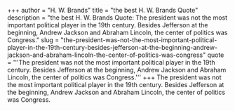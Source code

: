 +++
author = "H. W. Brands"
title = "the best H. W. Brands Quote"
description = "the best H. W. Brands Quote: The president was not the most important political player in the 19th century. Besides Jefferson at the beginning, Andrew Jackson and Abraham Lincoln, the center of politics was Congress."
slug = "the-president-was-not-the-most-important-political-player-in-the-19th-century-besides-jefferson-at-the-beginning-andrew-jackson-and-abraham-lincoln-the-center-of-politics-was-congress"
quote = '''The president was not the most important political player in the 19th century. Besides Jefferson at the beginning, Andrew Jackson and Abraham Lincoln, the center of politics was Congress.'''
+++
The president was not the most important political player in the 19th century. Besides Jefferson at the beginning, Andrew Jackson and Abraham Lincoln, the center of politics was Congress.
